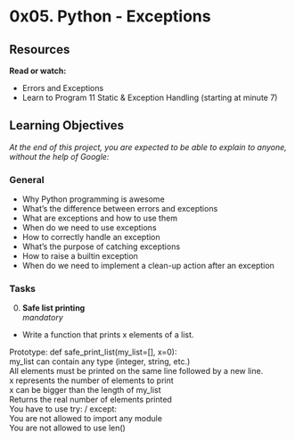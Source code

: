 # 0x05. Python - Exceptions

## Resources
**Read or watch:**
- Errors and Exceptions
- Learn to Program 11 Static & Exception Handling (starting at minute 7)

## Learning Objectives
*At the end of this project, you are expected to be able to explain to anyone, without the help of Google:*

### General
- Why Python programming is awesome
- What’s the difference between errors and exceptions
- What are exceptions and how to use them
- When do we need to use exceptions
- How to correctly handle an exception
- What’s the purpose of catching exceptions
- How to raise a builtin exception
- When do we need to implement a clean-up action after an exception

### Tasks
0. **Safe list printing**<br>
*mandatory*
- Write a function that prints x elements of a list.

Prototype: def safe_print_list(my_list=[], x=0):<br>
my_list can contain any type (integer, string, etc.)<br>
All elements must be printed on the same line followed by a new line.<br>
x represents the number of elements to print<br>
x can be bigger than the length of my_list<br>
Returns the real number of elements printed<br>
You have to use try: / except:<br>
You are not allowed to import any module<br>
You are not allowed to use len()
